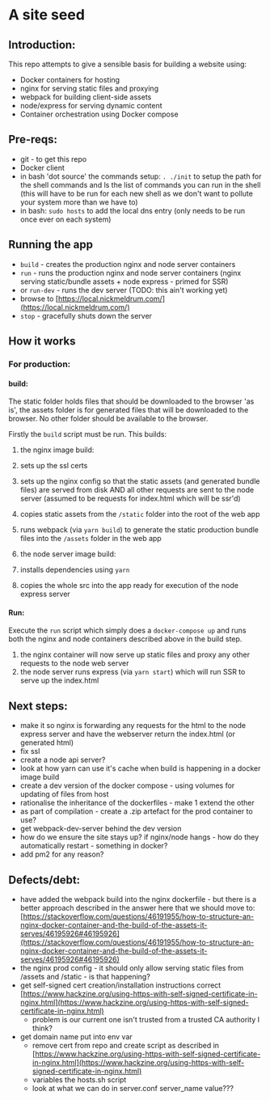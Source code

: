 # A site seed

## Introduction:

This repo attempts to give a sensible basis for building a website using:

 * Docker containers for hosting
 * nginx for serving static files and proxying
 * webpack for building client-side assets
 * node/express for serving dynamic content
 * Container orchestration using Docker compose

## Pre-reqs:

 * git - to get this repo
 * Docker client
 * in bash 'dot source' the commands setup: `. ./init` to setup the path for the shell commands and ls the list of commands you can run in the shell (this will have to be run for each new shell as we don't want to pollute your system more than we have to)
 * in bash: `sudo hosts` to add the local dns entry (only needs to be run once ever on each system)

## Running the app

 * `build` - creates the production nginx and node server containers
 * `run` - runs the production nginx and node server containers (nginx serving static/bundle assets + node express - primed for SSR)
 * or `run-dev` - runs the dev server (TODO: this ain't working yet)
 * browse to [https://local.nickmeldrum.com/](https://local.nickmeldrum.com/)
 * `stop` - gracefully shuts down the server

## How it works

### For production:

#### build:

The static folder holds files that should be downloaded to the browser 'as is', the assets folder is for generated files that will be downloaded to the browser. No other folder should be available to the browser.

Firstly the `build` script must be run. This builds:

 1. the nginx image build:
  1. sets up the ssl certs
  2. sets up the nginx config so that the static assets (and generated bundle files) are served from disk AND all other requests are sent to the node server (assumed to be requests for index.html which will be ssr'd)
  3. copies static assets from the `/static` folder into the root of the web app
  4. runs webpack (via `yarn build`) to generate the static production bundle files into the `/assets` folder in the web app

 2. the node server image build:
  1. installs dependencies using `yarn`
  2. copies the whole src into the app ready for execution of the node express server

#### Run:

Execute the `run` script which simply does a `docker-compose up` and runs both the nginx and node containers described above in the build step.

 1. the nginx container will now serve up static files and proxy any other requests to the node web server
 2. the node server runs express (via `yarn start`) which will run SSR to serve up the index.html

## Next steps:

 * make it so nginx is forwarding any requests for the html to the node express server and have the webserver return the index.html (or generated html)
 * fix ssl
 * create a node api server?
 * look at how yarn can use it's cache when build is happening in a docker image build
 * create a dev version of the docker compose - using volumes for updating of files from host
 * rationalise the inheritance of the dockerfiles - make 1 extend the other
 * as part of compilation - create a .zip artefact for the prod container to use?
 * get webpack-dev-server behind the dev version
 * how do we ensure the site stays up? if nginx/node hangs - how do they automatically restart - something in docker?
 * add pm2 for any reason?

## Defects/debt:

 * have added the webpack build into the nginx dockerfile - but there is a better approach described in the answer here that we should move to: [https://stackoverflow.com/questions/46191955/how-to-structure-an-nginx-docker-container-and-the-build-of-the-assets-it-serves/46195926#46195926](https://stackoverflow.com/questions/46191955/how-to-structure-an-nginx-docker-container-and-the-build-of-the-assets-it-serves/46195926#46195926)
 * the nginx prod config - it should only allow serving static files from /assets and /static - is that happening?
 * get self-signed cert creation/installation instructions correct [https://www.hackzine.org/using-https-with-self-signed-certificate-in-nginx.html](https://www.hackzine.org/using-https-with-self-signed-certificate-in-nginx.html)
   * problem is our current one isn't trusted from a trusted CA authority I think?
 * get domain name put into env var
   * remove cert from repo and create script as described in [https://www.hackzine.org/using-https-with-self-signed-certificate-in-nginx.html](https://www.hackzine.org/using-https-with-self-signed-certificate-in-nginx.html)
   * variables the hosts.sh script
   * look at what we can do in server.conf server_name value???
